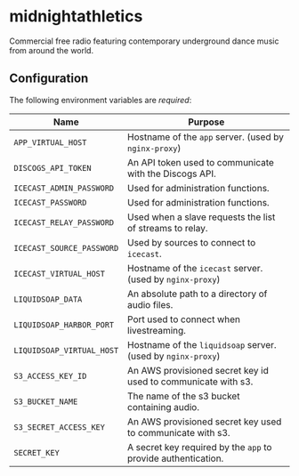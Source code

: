 midnightathletics
=================

Commercial free radio featuring contemporary underground dance music from around the world.

## Configuration

The following environment variables are *required*:

| Name                      | Purpose                                                       |
|---------------------------|---------------------------------------------------------------|
| `APP_VIRTUAL_HOST`        | Hostname of the `app` server. (used by `nginx-proxy`)         |
| `DISCOGS_API_TOKEN`       | An API token used to communicate with the Discogs API.        |
| `ICECAST_ADMIN_PASSWORD`  | Used for administration functions.                            |
| `ICECAST_PASSWORD`        | Used for administration functions.                            |
| `ICECAST_RELAY_PASSWORD`  | Used when a slave requests the list of streams to relay.      |
| `ICECAST_SOURCE_PASSWORD` | Used by sources to connect to `icecast`.                      |
| `ICECAST_VIRTUAL_HOST`    | Hostname of the `icecast` server. (used by `nginx-proxy`)     |
| `LIQUIDSOAP_DATA`         | An absolute path to a directory of audio files.               |
| `LIQUIDSOAP_HARBOR_PORT`  | Port used to connect when livestreaming.                      |
| `LIQUIDSOAP_VIRTUAL_HOST` | Hostname of the `liquidsoap` server. (used by `nginx-proxy`)  |
| `S3_ACCESS_KEY_ID`        | An AWS provisioned secret key id used to communicate with s3. |
| `S3_BUCKET_NAME`          | The name of the s3 bucket containing audio.                   |
| `S3_SECRET_ACCESS_KEY`    | An AWS provisioned secret key used to communicate with s3.    |
| `SECRET_KEY`              | A secret key required by the `app` to provide authentication. |
